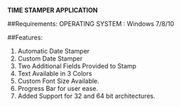 **TIME STAMPER APPLICATION**

##Requirements:
OPERATING SYSTEM : Windows 7/8/10

##Features:
1. Automatic Date Stamper
2. Custom Date Stamper
3. Two Additional Fields Provided to Stamp
4. Text Available in 3 Colors
5. Custom Font Size Available.
6. Progress Bar for user ease.
7. Added Support for 32 and 64 bit architectures.
